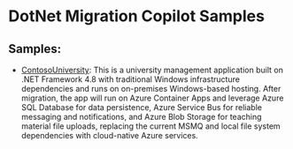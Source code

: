 # DotNet Migration Copilot Samples

## Samples:

- [ContosoUniversity](https://github.com/Azure-Samples/dotnet-migration-copilot-samples/tree/main/ContosoUniversity): This is a university management application built on .NET Framework 4.8 with traditional Windows infrastructure dependencies and runs on on-premises Windows-based hosting. After migration, the app will run on Azure Container Apps and leverage Azure SQL Database for data persistence, Azure Service Bus for reliable messaging and notifications, and Azure Blob Storage for teaching material file uploads, replacing the current MSMQ and local file system dependencies with cloud-native Azure services.

